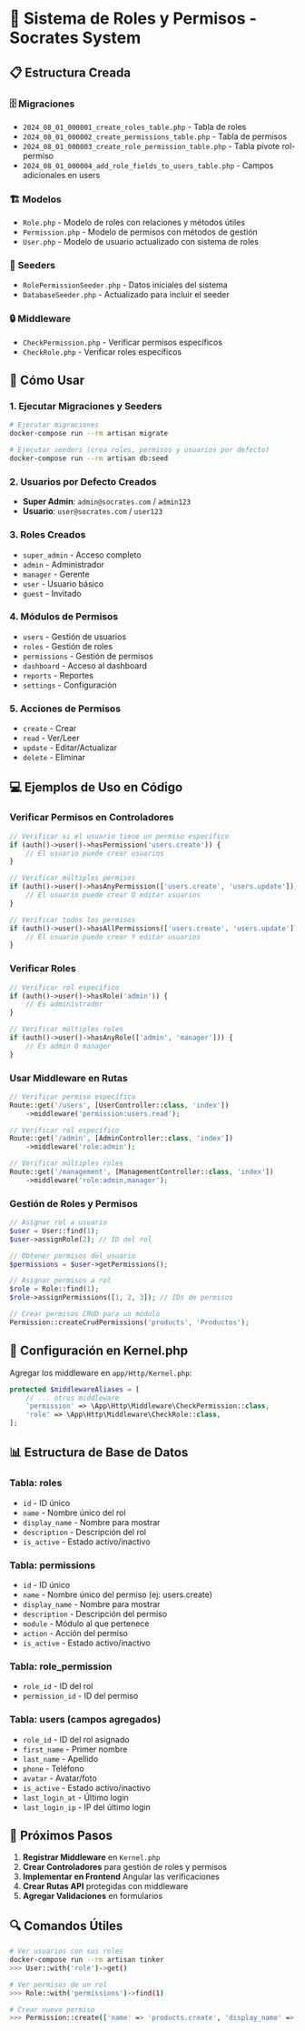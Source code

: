 # 🔐 Sistema de Roles y Permisos - Socrates System

## 📋 Estructura Creada

### 🗄️ **Migraciones**
- `2024_08_01_000001_create_roles_table.php` - Tabla de roles
- `2024_08_01_000002_create_permissions_table.php` - Tabla de permisos
- `2024_08_01_000003_create_role_permission_table.php` - Tabla pivote rol-permiso
- `2024_08_01_000004_add_role_fields_to_users_table.php` - Campos adicionales en users

### 🏗️ **Modelos**
- `Role.php` - Modelo de roles con relaciones y métodos útiles
- `Permission.php` - Modelo de permisos con métodos de gestión
- `User.php` - Modelo de usuario actualizado con sistema de roles

### 🌱 **Seeders**
- `RolePermissionSeeder.php` - Datos iniciales del sistema
- `DatabaseSeeder.php` - Actualizado para incluir el seeder

### 🔒 **Middleware**
- `CheckPermission.php` - Verificar permisos específicos
- `CheckRole.php` - Verificar roles específicos

## 🚀 **Cómo Usar**

### **1. Ejecutar Migraciones y Seeders**
```bash
# Ejecutar migraciones
docker-compose run --rm artisan migrate

# Ejecutar seeders (crea roles, permisos y usuarios por defecto)
docker-compose run --rm artisan db:seed
```

### **2. Usuarios por Defecto Creados**
- **Super Admin**: `admin@socrates.com` / `admin123`
- **Usuario**: `user@socrates.com` / `user123`

### **3. Roles Creados**
- `super_admin` - Acceso completo
- `admin` - Administrador
- `manager` - Gerente
- `user` - Usuario básico
- `guest` - Invitado

### **4. Módulos de Permisos**
- `users` - Gestión de usuarios
- `roles` - Gestión de roles
- `permissions` - Gestión de permisos
- `dashboard` - Acceso al dashboard
- `reports` - Reportes
- `settings` - Configuración

### **5. Acciones de Permisos**
- `create` - Crear
- `read` - Ver/Leer
- `update` - Editar/Actualizar
- `delete` - Eliminar

## 💻 **Ejemplos de Uso en Código**

### **Verificar Permisos en Controladores**
```php
// Verificar si el usuario tiene un permiso específico
if (auth()->user()->hasPermission('users.create')) {
    // El usuario puede crear usuarios
}

// Verificar múltiples permisos
if (auth()->user()->hasAnyPermission(['users.create', 'users.update'])) {
    // El usuario puede crear O editar usuarios
}

// Verificar todos los permisos
if (auth()->user()->hasAllPermissions(['users.create', 'users.update'])) {
    // El usuario puede crear Y editar usuarios
}
```

### **Verificar Roles**
```php
// Verificar rol específico
if (auth()->user()->hasRole('admin')) {
    // Es administrador
}

// Verificar múltiples roles
if (auth()->user()->hasAnyRole(['admin', 'manager'])) {
    // Es admin O manager
}
```

### **Usar Middleware en Rutas**
```php
// Verificar permiso específico
Route::get('/users', [UserController::class, 'index'])
    ->middleware('permission:users.read');

// Verificar rol específico
Route::get('/admin', [AdminController::class, 'index'])
    ->middleware('role:admin');

// Verificar múltiples roles
Route::get('/management', [ManagementController::class, 'index'])
    ->middleware('role:admin,manager');
```

### **Gestión de Roles y Permisos**
```php
// Asignar rol a usuario
$user = User::find(1);
$user->assignRole(2); // ID del rol

// Obtener permisos del usuario
$permissions = $user->getPermissions();

// Asignar permisos a rol
$role = Role::find(1);
$role->assignPermissions([1, 2, 3]); // IDs de permisos

// Crear permisos CRUD para un módulo
Permission::createCrudPermissions('products', 'Productos');
```

## 🔧 **Configuración en Kernel.php**

Agregar los middleware en `app/Http/Kernel.php`:

```php
protected $middlewareAliases = [
    // ... otros middleware
    'permission' => \App\Http\Middleware\CheckPermission::class,
    'role' => \App\Http\Middleware\CheckRole::class,
];
```

## 📊 **Estructura de Base de Datos**

### **Tabla: roles**
- `id` - ID único
- `name` - Nombre único del rol
- `display_name` - Nombre para mostrar
- `description` - Descripción del rol
- `is_active` - Estado activo/inactivo

### **Tabla: permissions**
- `id` - ID único
- `name` - Nombre único del permiso (ej: users.create)
- `display_name` - Nombre para mostrar
- `description` - Descripción del permiso
- `module` - Módulo al que pertenece
- `action` - Acción del permiso
- `is_active` - Estado activo/inactivo

### **Tabla: role_permission**
- `role_id` - ID del rol
- `permission_id` - ID del permiso

### **Tabla: users (campos agregados)**
- `role_id` - ID del rol asignado
- `first_name` - Primer nombre
- `last_name` - Apellido
- `phone` - Teléfono
- `avatar` - Avatar/foto
- `is_active` - Estado activo/inactivo
- `last_login_at` - Último login
- `last_login_ip` - IP del último login

## 🎯 **Próximos Pasos**

1. **Registrar Middleware** en `Kernel.php`
2. **Crear Controladores** para gestión de roles y permisos
3. **Implementar en Frontend** Angular las verificaciones
4. **Crear Rutas API** protegidas con middleware
5. **Agregar Validaciones** en formularios

## 🔍 **Comandos Útiles**

```bash
# Ver usuarios con sus roles
docker-compose run --rm artisan tinker
>>> User::with('role')->get()

# Ver permisos de un rol
>>> Role::with('permissions')->find(1)

# Crear nuevo permiso
>>> Permission::create(['name' => 'products.create', 'display_name' => 'Crear Productos', 'module' => 'products', 'action' => 'create'])
```
